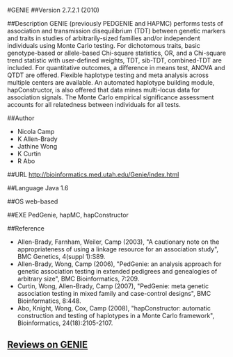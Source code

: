 #GENIE
##Version
2.7.2.1 (2010)

##Description
GENIE (previously PEDGENIE and HAPMC) performs tests of association and transmission disequilibrium (TDT) between genetic markers and traits in studies of arbitrarily-sized families and/or independent individuals using Monte Carlo testing. For dichotomous traits, basic genotype-based or allele-based Chi-square statistics, OR, and a Chi-square trend statistic with user-defined weights, TDT, sib-TDT, combined-TDT are included. For quantitative outcomes, a difference in means test, ANOVA and QTDT are offered. Flexible haplotype testing and meta analysis across multiple centers are available. An automated haplotype building module, hapConstructor, is also offered that data mines multi-locus data for association signals. The Monte Carlo empirical significance assessment accounts for all relatedness between individuals for all tests.

##Author
* Nicola Camp
* K Allen-Brady
* Jathine Wong
* K Curtin
* R Abo

##URL
http://bioinformatics.med.utah.edu/Genie/index.html

##Language
Java 1.6

##OS
web-based

##EXE
PedGenie, hapMC, hapConstructor

##Reference
* Allen-Brady, Farnham, Weiler, Camp (2003), "A cautionary note on the appropriateness of using a linkage resource for an association study", BMC Genetics, 4(suppl 1):S89.
* Allen-Brady, Wong, Camp (2006), "PedGenie: an analysis approach for genetic association testing in extended pedigrees and genealogies of arbitrary size", BMC Bioinformatics, 7:209.
* Curtin, Wong, Allen-Brady, Camp (2007), "PedGenie: meta genetic association testing in mixed family and case-control designs", BMC Bioinformatics, 8:448.
* Abo, Knight, Wong, Cox, Camp (2008), "hapConstructor: automatic construction and testing of haplotypes in a Monte Carlo framework", Bioinformatics, 24(18):2105-2107.


## [Reviews on GENIE](https://github.com/gaow/genetic-analysis-software/issues/163)